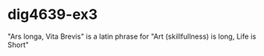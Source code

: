 # dig4639-ex3
"Ars longa, Vita Brevis" is a latin phrase for "Art (skillfullness) is long, Life is Short"
